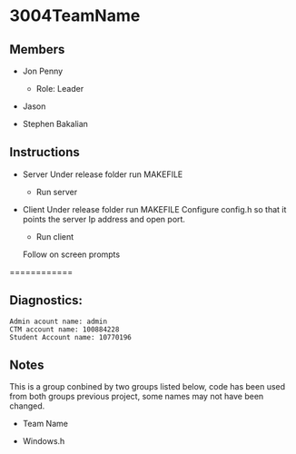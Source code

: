 3004TeamName
============

## Members

  * Jon Penny 
    * Role: Leader

  * Jason 

  * Stephen Bakalian

## Instructions
  * Server
	Under release folder run MAKEFILE
 	* Run server 

  * Client
	Under release folder run MAKEFILE
	Configure config.h so that it points the server Ip address and open port.
	* Run client

	Follow on screen prompts


============

## Diagnostics:
	Admin acount name: admin
	CTM account name: 100884228
	Student Account name: 10770196


## Notes

This is a group conbined by two groups listed below, code has been used from both groups previous project, some names may not have been changed. 

  * Team Name 

  * Windows.h
